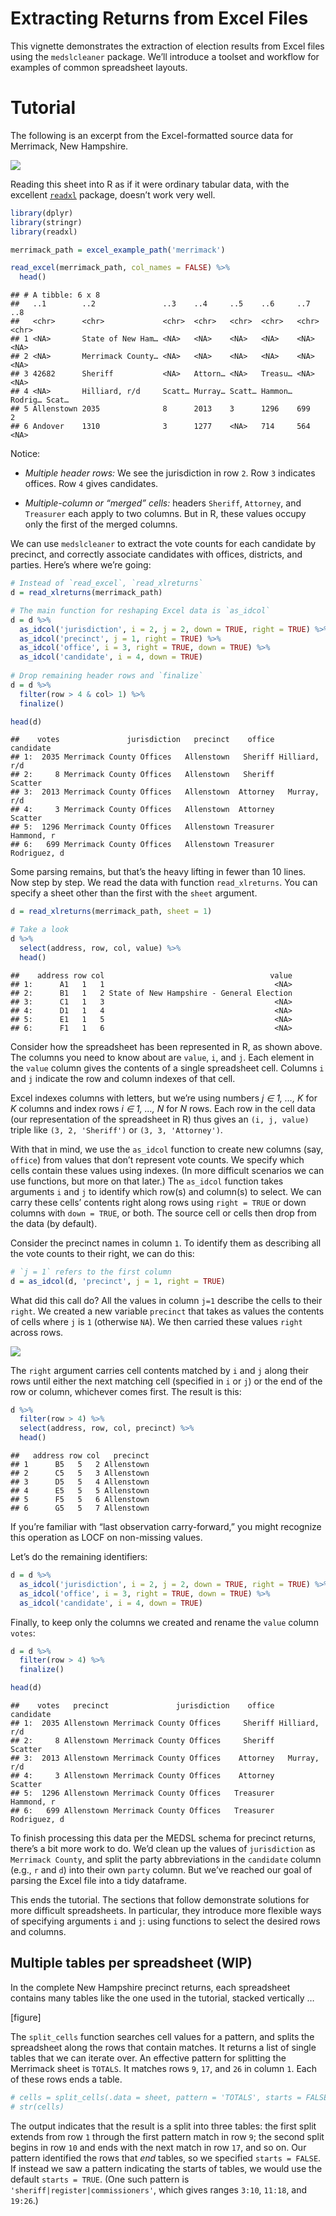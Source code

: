 Extracting Returns from Excel Files
================

This vignette demonstrates the extraction of election results from Excel
files using the `medslcleaner` package. We’ll introduce a toolset and
workflow for examples of common spreadsheet layouts.

# Tutorial

The following is an excerpt from the Excel-formatted source data for
Merrimack, New Hampshire.

![](merrimack.png)

Reading this sheet into R as if it were ordinary tabular data, with the
excellent [`readxl`](https://github.com/tidyverse/readxl) package,
doesn’t work very well.

``` r
library(dplyr)
library(stringr)
library(readxl)

merrimack_path = excel_example_path('merrimack')

read_excel(merrimack_path, col_names = FALSE) %>%
  head()
```

    ## # A tibble: 6 x 8
    ##   ..1        ..2               ..3    ..4     ..5    ..6     ..7     ..8  
    ##   <chr>      <chr>             <chr>  <chr>   <chr>  <chr>   <chr>   <chr>
    ## 1 <NA>       State of New Ham… <NA>   <NA>    <NA>   <NA>    <NA>    <NA> 
    ## 2 <NA>       Merrimack County… <NA>   <NA>    <NA>   <NA>    <NA>    <NA> 
    ## 3 42682      Sheriff           <NA>   Attorn… <NA>   Treasu… <NA>    <NA> 
    ## 4 <NA>       Hilliard, r/d     Scatt… Murray… Scatt… Hammon… Rodrig… Scat…
    ## 5 Allenstown 2035              8      2013    3      1296    699     2    
    ## 6 Andover    1310              3      1277    <NA>   714     564     <NA>

Notice:

  - *Multiple header rows:* We see the jurisdiction in row `2`. Row `3`
    indicates offices. Row `4` gives candidates.

  - *Multiple-column or “merged” cells:* headers `Sheriff`, `Attorney`,
    and `Treasurer` each apply to two columns. But in R, these values
    occupy only the first of the merged columns.

We can use `medslcleaner` to extract the vote counts for each candidate
by precinct, and correctly associate candidates with offices, districts,
and parties. Here’s where we’re going:

``` r
# Instead of `read_excel`, `read_xlreturns`
d = read_xlreturns(merrimack_path)

# The main function for reshaping Excel data is `as_idcol`
d = d %>%
  as_idcol('jurisdiction', i = 2, j = 2, down = TRUE, right = TRUE) %>%
  as_idcol('precinct', j = 1, right = TRUE) %>%
  as_idcol('office', i = 3, right = TRUE, down = TRUE) %>%
  as_idcol('candidate', i = 4, down = TRUE) 
  
# Drop remaining header rows and `finalize`
d = d %>%
  filter(row > 4 & col> 1) %>%
  finalize()

head(d)
```

    ##    votes               jurisdiction   precinct    office     candidate
    ## 1:  2035 Merrimack County Offices   Allenstown   Sheriff Hilliard, r/d
    ## 2:     8 Merrimack County Offices   Allenstown   Sheriff       Scatter
    ## 3:  2013 Merrimack County Offices   Allenstown  Attorney   Murray, r/d
    ## 4:     3 Merrimack County Offices   Allenstown  Attorney       Scatter
    ## 5:  1296 Merrimack County Offices   Allenstown Treasurer    Hammond, r
    ## 6:   699 Merrimack County Offices   Allenstown Treasurer  Rodriguez, d

Some parsing remains, but that’s the heavy lifting in fewer than 10
lines. Now step by step. We read the data with function
`read_xlreturns`. You can specify a sheet other than the first with the
`sheet` argument.

``` r
d = read_xlreturns(merrimack_path, sheet = 1)

# Take a look
d %>%
  select(address, row, col, value) %>%
  head()
```

    ##    address row col                                     value
    ## 1:      A1   1   1                                      <NA>
    ## 2:      B1   1   2 State of New Hampshire - General Election
    ## 3:      C1   1   3                                      <NA>
    ## 4:      D1   1   4                                      <NA>
    ## 5:      E1   1   5                                      <NA>
    ## 6:      F1   1   6                                      <NA>

Consider how the spreadsheet has been represented in R, as shown above.
The columns you need to know about are `value`, `i`, and `j`. Each
element in the `value` column gives the contents of a single spreadsheet
cell. Columns `i` and `j` indicate the row and column indexes of that
cell.

Excel indexes columns with letters, but we’re using numbers *j ∈ 1, …,
K* for *K* columns and index rows *i ∈ 1, …, N* for *N* rows. Each row
in the cell data (our representation of the spreadsheet in R) thus gives
an `(i, j, value)` triple like `(3, 2, 'Sheriff')` or `(3, 3,
'Attorney')`.

With that in mind, we use the `as_idcol` function to create new columns
(say, `office`) from values that don’t represent vote counts. We specify
which cells contain these values using indexes. (In more difficult
scenarios we can use functions, but more on that later.) The `as_idcol`
function takes arguments `i` and `j` to identify which row(s) and
column(s) to select. We can carry these cells’ contents right along rows
using `right = TRUE` or down columns with `down = TRUE`, or both. The
source cell or cells then drop from the data (by default).

Consider the precinct names in column `1`. To identify them as
describing all the vote counts to their right, we can do this:

``` r
# `j = 1` refers to the first column  
d = as_idcol(d, 'precinct', j = 1, right = TRUE)
```

What did this call do? All the values in column `j=1` describe the cells
to their `right`. We created a new variable `precinct` that takes as
values the contents of cells where `j` is `1` (otherwise `NA`). We then
carried these values `right` across
rows.

![](/home/james/medsl/medslcleaner/vignettes/merrimack-carry-precincts-right.png)<!-- -->

The `right` argument carries cell contents matched by `i` and `j` along
their rows until either the next matching cell (specified in `i` or `j`)
or the end of the row or column, whichever comes first. The result is
this:

``` r
d %>%
  filter(row > 4) %>%
  select(address, row, col, precinct) %>%
  head()
```

    ##   address row col   precinct
    ## 1      B5   5   2 Allenstown
    ## 2      C5   5   3 Allenstown
    ## 3      D5   5   4 Allenstown
    ## 4      E5   5   5 Allenstown
    ## 5      F5   5   6 Allenstown
    ## 6      G5   5   7 Allenstown

If you’re familiar with “last observation carry-forward,” you might
recognize this operation as LOCF on non-missing values.

Let’s do the remaining identifiers:

``` r
d = d %>%
  as_idcol('jurisdiction', i = 2, j = 2, down = TRUE, right = TRUE) %>%
  as_idcol('office', i = 3, right = TRUE, down = TRUE) %>%
  as_idcol('candidate', i = 4, down = TRUE)
```

Finally, to keep only the columns we created and rename the `value`
column `votes`:

``` r
d = d %>%
  filter(row > 4) %>%
  finalize()

head(d)
```

    ##    votes   precinct               jurisdiction    office     candidate
    ## 1:  2035 Allenstown Merrimack County Offices     Sheriff Hilliard, r/d
    ## 2:     8 Allenstown Merrimack County Offices     Sheriff       Scatter
    ## 3:  2013 Allenstown Merrimack County Offices    Attorney   Murray, r/d
    ## 4:     3 Allenstown Merrimack County Offices    Attorney       Scatter
    ## 5:  1296 Allenstown Merrimack County Offices   Treasurer    Hammond, r
    ## 6:   699 Allenstown Merrimack County Offices   Treasurer  Rodriguez, d

To finish processing this data per the MEDSL schema for precinct
returns, there’s a bit more work to do. We’d clean up the values of
`jurisdiction` as `Merrimack County`, and split the party abbreviations
in the `candidate` column (e.g., `r` and `d`) into their own `party`
column. But we’ve reached our goal of parsing the Excel file into a tidy
dataframe.

This ends the tutorial. The sections that follow demonstrate solutions
for more difficult spreadsheets. In particular, they introduce more
flexible ways of specifying arguments `i` and `j`: using functions to
select the desired rows and columns.

## Multiple tables per spreadsheet (WIP)

In the complete New Hampshire precinct returns, each spreadsheet
contains many tables like the one used in the tutorial, stacked
vertically …

\[figure\]

The `split_cells` function searches cell values for a pattern, and
splits the spreadsheet along the rows that contain matches. It returns a
list of single tables that we can iterate over. An effective pattern for
splitting the Merrimack sheet is `TOTALS`. It matches rows `9`, `17`,
and `26` in column `1`. Each of these rows ends a table.

``` r
# cells = split_cells(.data = sheet, pattern = 'TOTALS', starts = FALSE)
# str(cells)
```

The output indicates that the result is a split into three tables: the
first split extends from row `1` through the first pattern match in row
`9`; the second split begins in row `10` and ends with the next match in
row `17`, and so on. Our pattern identified the rows that *end* tables,
so we specified `starts = FALSE`. If instead we saw a pattern indicating
the starts of tables, we would use the default `starts = TRUE`. (One
such pattern is `'sheriff|register|commissioners'`, which gives ranges
`3:10`, `11:18`, and `19:26`.)
